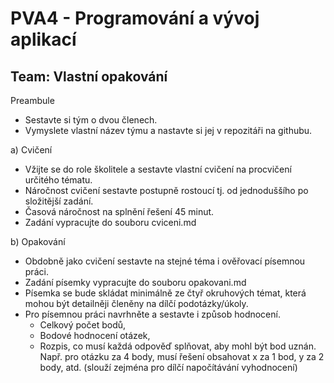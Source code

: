 # PVA4 - Programování a vývoj aplikací
## Team: Vlastní opakování

Preambule
* Sestavte si tým o dvou členech.
* Vymyslete vlastní název týmu a nastavte si jej v repozitáři na githubu.

a) Cvičení
* Vžijte se do role školitele a sestavte vlastní cvičení na procvičení určitého tématu.
* Náročnost cvičení sestavte postupně rostoucí tj. od jednoduššího po složitější zadání.
* Časová náročnost na splnění řešení 45 minut.
* Zadání vypracujte do souboru cviceni.md
 

b) Opakování
* Obdobně jako cvičení sestavte na stejné téma i ověřovací písemnou práci.
* Zadání písemky vypracujte do souboru opakovani.md
* Písemka se bude skládat minimálně ze čtyř okruhových témat, která mohou být detailněji členěny na dílčí podotázky/úkoly.
* Pro písemnou práci navrhněte a sestavte i způsob hodnocení. 
  * Celkový počet bodů, 
  * Bodové hodnocení otázek,
  * Rozpis, co musí každá odpověď splňovat, aby mohl být bod uznán. Např. pro otázku za 4 body, musí řešení obsahovat x za 1 bod, y za 2 body, atd. (slouží zejména pro dílčí napočítávání vyhodnocení)
  
